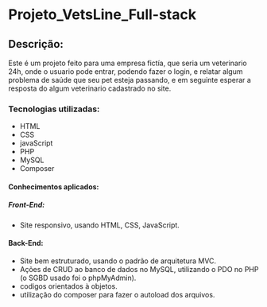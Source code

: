 # Projeto_VetsLine_Full-stack
## Descrição:
Este é um projeto feito para uma empresa fictía, que seria um veterinario 24h, onde o usuario pode entrar, podendo fazer o login, e relatar algum problema de saúde que seu pet esteja passando, e em seguinte esperar a resposta do algum veterinario cadastrado no site.

### Tecnologias utilizadas:
* HTML
* CSS
* javaScript
* PHP
* MySQL
* Composer

#### Conhecimentos aplicados:
##### Front-End:
* Site responsivo, usando HTML, CSS, JavaScript.
#### Back-End:
* Site bem estruturado, usando o padrão de arquitetura MVC.
* Ações de CRUD ao banco de dados no MySQL, utilizando o PDO no PHP (o SGBD usado foi o phpMyAdmin).
* codigos orientados à objetos.
* utilização do composer para fazer o autoload dos arquivos.
